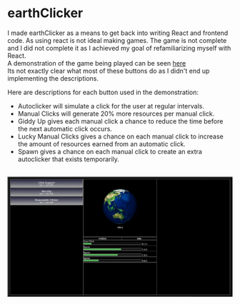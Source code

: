 # earthClicker

I made earthClicker as a means to get back into writing React and frontend code. As using react is not ideal making games. The game is not complete and I did not complete it as I achieved my goal of refamiliarizing myself with React.  
A demonstration of the game being played can be seen [here](https://streamable.com/jdff57)  
Its not exactly clear what most of these buttons do as I didn't end up implementing the descriptions.  
  
Here are descriptions for each button used in the demonstration:
* Autoclicker will simulate a click for the user at regular intervals.  
* Manual Clicks will generate 20% more resources per manual click.  
* Giddy Up gives each manual click a chance to reduce the time before the next automatic click occurs.  
* Lucky Manual Clicks gives a chance on each manual click to increase the amount of resources earned from an automatic click.  
* Spawn gives a chance on each manual click to create an extra autoclicker that exists temporarily.  
  
&nbsp;  
![alt text](https://github.com/NickMakeThing/earthClicker/blob/main/preview.png)

